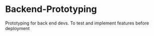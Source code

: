 # Backend-Prototyping
Prototyping for back end devs. To test and implement features before deployment 
